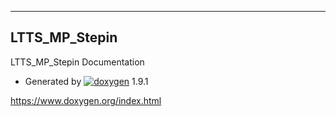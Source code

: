   ------------------
  LTTS\_MP\_Stepin
  ------------------

LTTS\_MP\_Stepin Documentation

-   Generated by
    [![doxygen](doxygen.svg)](https://www.doxygen.org/index.html) 1.9.1

https://www.doxygen.org/index.html
